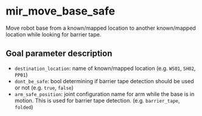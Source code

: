 # mir_move_base_safe

Move robot base from a known/mapped location to another known/mapped location while
looking for barrier tape.


## Goal parameter description

- `destination_location`: name of known/mapped location (e.g. `WS01`, `SH02`, `PP01`)
- `dont_be_safe`: bool determining if barrier tape detection should be used or
  not (e.g. `true`, `false`)
- `arm_safe_position`: joint configuration name for arm while the base is in
  motion. This is used for barrier tape detection. (e.g. `barrier_tape`, `folded`)
